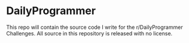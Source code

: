 # DailyProgrammer
This repo will contain the source code I write for the r/DailyProgrammer Challenges.  All source in this repository is released with no license.
